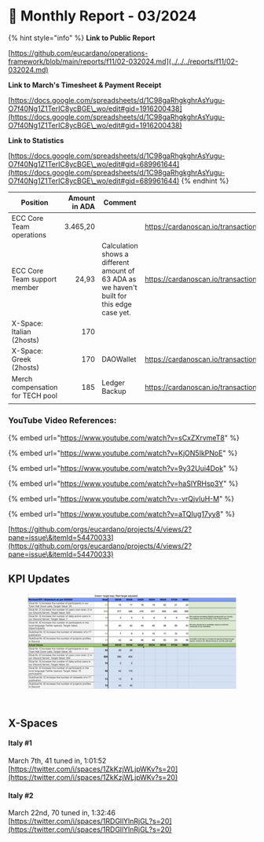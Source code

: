 # 🛫 Monthly Report - 03/2024



{% hint style="info" %}
**Link to Public Report**

[https://github.com/eucardano/operations-framework/blob/main/reports/f11/02-032024.md](../../../reports/f11/02-032024.md)



**Link to March's Timesheet & Payment Receipt**

[https://docs.google.com/spreadsheets/d/1C98gaRhgkghrAsYugu-O7f40Ng1Z1TerIC8ycBGE\_wo/edit#gid=1916200438](https://docs.google.com/spreadsheets/d/1C98gaRhgkghrAsYugu-O7f40Ng1Z1TerIC8ycBGE\_wo/edit#gid=1916200438)



**Link to Statistics**&#x20;

[https://docs.google.com/spreadsheets/d/1C98gaRhgkghrAsYugu-O7f40Ng1Z1TerIC8ycBGE\_wo/edit#gid=689961644](https://docs.google.com/spreadsheets/d/1C98gaRhgkghrAsYugu-O7f40Ng1Z1TerIC8ycBGE\_wo/edit#gid=689961644)
{% endhint %}





<table><thead><tr><th width="308">Position</th><th width="135" align="right">Amount in ADA</th><th width="204">Comment</th><th width="163" data-type="content-ref">Tx</th></tr></thead><tbody><tr><td>ECC Core Team operations</td><td align="right">3.465,20</td><td></td><td><a href="https://cardanoscan.io/transaction/56985e3a1f1286a981ac0d0fb050930e5c265ec1013e67a3a70a2757513a3189">https://cardanoscan.io/transaction/56985e3a1f1286a981ac0d0fb050930e5c265ec1013e67a3a70a2757513a3189</a></td></tr><tr><td>ECC Core Team support member</td><td align="right">24,93</td><td>Calculation shows a different amount of 63 ADA as we haven't built for this edge case yet.</td><td><a href="https://cardanoscan.io/transaction/4cf0d6289e40acca8f0c5231601bf8af1900738319acb0965164d746fb4a522b">https://cardanoscan.io/transaction/4cf0d6289e40acca8f0c5231601bf8af1900738319acb0965164d746fb4a522b</a></td></tr><tr><td>X-Space: Italian (2hosts)</td><td align="right">170</td><td></td><td></td></tr><tr><td>X-Space: Greek (2hosts)</td><td align="right">170</td><td>DAOWallet</td><td><a href="https://cardanoscan.io/transaction/56985e3a1f1286a981ac0d0fb050930e5c265ec1013e67a3a70a2757513a3189">https://cardanoscan.io/transaction/56985e3a1f1286a981ac0d0fb050930e5c265ec1013e67a3a70a2757513a3189</a></td></tr><tr><td>Merch compensation for TECH pool</td><td align="right">185</td><td>Ledger Backup </td><td><a href="https://cardanoscan.io/transaction/f210fa6bbce93d5f2b2b716634c75e198363bf6982bfe1cdb34c1c8cfa7a2bec">https://cardanoscan.io/transaction/f210fa6bbce93d5f2b2b716634c75e198363bf6982bfe1cdb34c1c8cfa7a2bec</a></td></tr><tr><td></td><td align="right"></td><td></td><td></td></tr></tbody></table>

### YouTube Video References:

{% embed url="https://www.youtube.com/watch?v=sCxZXrvmeT8" %}

{% embed url="https://www.youtube.com/watch?v=KjON5IkPNoE" %}

{% embed url="https://www.youtube.com/watch?v=9y32Uui4Dok" %}

{% embed url="https://www.youtube.com/watch?v=haSlYRHsp3Y" %}

{% embed url="https://www.youtube.com/watch?v=-vrQjvIuH-M" %}

{% embed url="https://www.youtube.com/watch?v=aTQIug17yy8" %}



[https://github.com/orgs/eucardano/projects/4/views/2?pane=issue\&itemId=54470033](https://github.com/orgs/eucardano/projects/4/views/2?pane=issue\&itemId=54470033)

## KPI Updates



<figure><img src="../../.gitbook/assets/2403-ECC-KPI-statement.png" alt=""><figcaption></figcaption></figure>



\
X-Spaces
--------

#### Italy #1

March 7th, 41 tuned in, 1:01:52\
[https://twitter.com/i/spaces/1ZkKzjWLjpWKv?s=20](https://twitter.com/i/spaces/1ZkKzjWLjpWKv?s=20)

#### Italy #2

March 22nd, 70 tuned in, 1:32:46\
[https://twitter.com/i/spaces/1RDGllYlnRjGL?s=20](https://twitter.com/i/spaces/1RDGllYlnRjGL?s=20)



####
